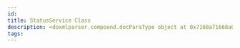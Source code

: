 ```yaml
---
id: 
title: StatusService Class
description: <doxmlparser.compound.docParaType object at 0x7168a71668a0>
tags:
---
```

